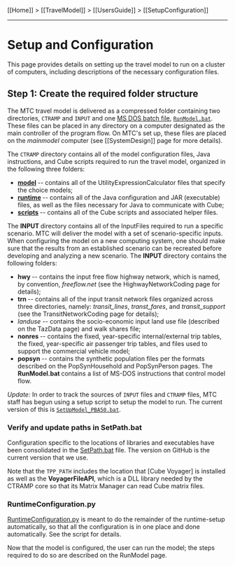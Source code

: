 [[Home]] > [[TravelModel]] > [[UsersGuide]] > [[SetupConfiguration]]

----

# Setup and Configuration

This page provides details on setting up the travel model to run on a cluster of computers, including descriptions of the necessary configuration files.

## Step 1: Create the required folder structure

The MTC travel model is delivered as a compressed folder containing two directories, `CTRAMP` and `INPUT` and one [MS DOS batch file](http://en.wikipedia.org/wiki/MS-DOS_batch_files), [`RunModel.bat`](https://github.com/MetropolitanTransportationCommission/travel-model-one/blob/master/model-files/RunModel.bat). These files can be placed in any directory on a computer designated as the main controller of the program flow. On MTC's set up, these files are placed on the _mainmodel_ computer (see [[SystemDesign]] page for more details).

The `CTRAMP` directory contains all of the model configuration files, Java instructions, and Cube scripts required to run the travel model, organized in the following three folders:
   * <strong><a href="https://github.com/MetropolitanTransportationCommission/travel-model-one/tree/master/model-files/model" target="_blank">model</a> </strong>-- contains all of the UtilityExpressionCalculator files that specify the choice models;
   * <strong><a href="https://github.com/MetropolitanTransportationCommission/travel-model-one/tree/master/model-files/runtime" target="_blank">runtime</a> </strong>-- contains all of the Java configuration and JAR (executable) files, as well as the files necessary for Java to communicate with Cube;
   * <strong><a href="https://github.com/MetropolitanTransportationCommission/travel-model-one/tree/master/model-files/scripts" target="_blank">scripts</a> </strong>-- contains all of the Cube scripts and associated helper files.

The <strong>INPUT </strong>directory contains all of the InputFiles required to run a specific scenario. MTC will deliver the model with a set of scenario-specific inputs. When configuring the model on a new computing system, one should make sure that the results from an established scenario can be recreated before developing and analyzing a new scenario. The <strong>INPUT </strong>directory contains the following folders:
   * <strong>hwy </strong>-- contains the input free flow highway network, which is named, by convention, *freeflow.net* (see the HighwayNetworkCoding page for details);
   * <strong>trn </strong>-- contains all of the input transit network files organized across three directories, namely: *transit_lines*, *transt_fares*, and *transit_support* (see the TransitNetworkCoding page for details);
   * *landuse* -- contains the socio-economic input land use file (described on the TazData page) and walk shares file;
   * <strong>nonres </strong>-- contains the fixed, year-specific internal/external trip tables, the fixed, year-specific air passenger trip tables, and files used to support the commercial vehicle model;
   * <strong>popsyn </strong>-- contains the synthetic population files per the formats described on the PopSynHousehold and PopSynPerson pages.
The <strong>RunModel.bat </strong>contains a list of MS-DOS instructions that control model flow.

*Update:* In order to track the sources of `INPUT` files and `CTRAMP` files, MTC staff has begun using a setup script to setup the model to run.  The current version of this is [`SetUpModel_PBA50.bat`](https://github.com/BayAreaMetro/travel-model-one/blob/master/model-files/SetUpModel_PBA50.bat).

### Verify and update paths in SetPath.bat

Configuration specific to the locations of libraries and executables have been consolidated in the [ SetPath.bat](https://github.com/MetropolitanTransportationCommission/travel-model-one/blob/master/model-files/runtime/SetPath.bat) file.  The version on GitHub is the current version that we use.

Note that the `TPP_PATH` includes the location that [Cube Voyager] is installed as well as the **VoyagerFileAPI**, which is a DLL library needed by the CTRAMP core so that its Matrix Manager can read Cube matrix files. 

### RuntimeConfiguration.py

[RuntimeConfiguration.py](https://github.com/MetropolitanTransportationCommission/travel-model-one/blob/master/model-files/scripts/preprocess/RuntimeConfiguration.py) is meant to do the remainder of the runtime-setup automatically, so that all the configuration is in one place and done automatically.  See the script for details.

Now that the model is configured, the user can run the model; the steps required to do so are described on the RunModel page.
 
